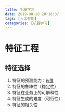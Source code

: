 ```yaml
---
title: 机器学习
date: 2019-08-20 20:18:37
tags: [人工智能]
categories: [机器学习]
---
```










# 特征工程

## 特征选择

1. 特征的预测能力：[iv值](./IV值.md)
2. 特征的鲁棒性（稳定性）
3. 特征在业务上的可解释性
4. 特征生成的难度（可行性）
5. 特征的相关性